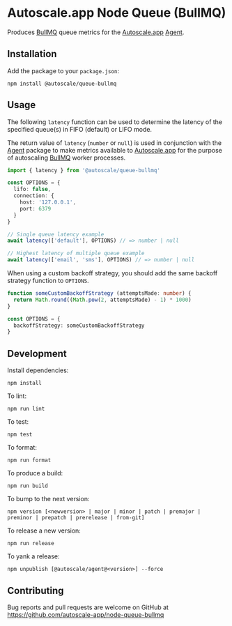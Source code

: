 # Autoscale.app Node Queue (BullMQ)

Produces [BullMQ] queue metrics for the [Autoscale.app] [Agent].

## Installation

Add the package to your `package.json`:

    npm install @autoscale/queue-bullmq

## Usage

The following `latency` function can be used to determine the latency of the specified queue(s) in FIFO (default) or LIFO mode.

The return value of `latency` (`number` or `null`) is used in conjunction with the [Agent] package to make metrics available to [Autoscale.app] for the purpose of autoscaling [BullMQ] worker processes.

```ts
import { latency } from '@autoscale/queue-bullmq'

const OPTIONS = {
  lifo: false,
  connection: {
    host: '127.0.0.1',
    port: 6379
  }
}

// Single queue latency example
await latency(['default'], OPTIONS) // => number | null

// Highest latency of multiple queue example
await latency(['email', 'sms'], OPTIONS) // => number | null
```

When using a custom backoff strategy, you should add the same backoff strategy function to `OPTIONS`.

```ts
function someCustomBackoffStrategy (attemptsMade: number) {
  return Math.round((Math.pow(2, attemptsMade) - 1) * 1000)
}

const OPTIONS = {
  backoffStrategy: someCustomBackoffStrategy
}
```

## Development

Install dependencies:

    npm install

To lint:

    npm run lint

To test:

    npm test

To format:

    npm run format

To produce a build:

    npm run build

To bump to the next version:

    npm version [<newversion> | major | minor | patch | premajor | preminor | prepatch | prerelease | from-git]

To release a new version:

    npm run release

To yank a release:

    npm unpublish [@autoscale/agent@<version>] --force

## Contributing

Bug reports and pull requests are welcome on GitHub at https://github.com/autoscale-app/node-queue-bullmq

[Autoscale.app]: https://autoscale.app
[Agent]: https://github.com/autoscale-app/node-agent
[BullMQ]: https://github.com/taskforcesh/bullmq
